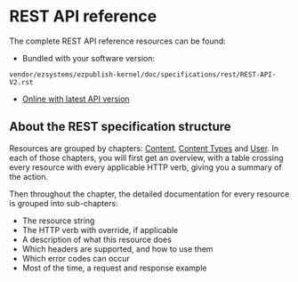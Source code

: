 # REST API reference


The complete REST API reference resources can be found:

  - Bundled with your software version: 
  
   `vendor/ezsystems/ezpublish-kernel/doc/specifications/rest/REST-API-V2.rst`
  
  - [Online with latest API version](https://github.com/ezsystems/ezpublish-kernel/blob/v6.7.10/doc/specifications/rest/REST-API-V2.rst)

## About the REST specification structure

Resources are grouped by chapters: [Content](https://github.com/ezsystems/ezpublish-kernel/blob/v6.7.10/doc/specifications/rest/REST-API-V2.rst#content), [Content Types](https://github.com/ezsystems/ezpublish-kernel/blob/v6.7.10/doc/specifications/rest/REST-API-V2.rst#content-types) and [User](https://github.com/ezsystems/ezpublish-kernel/blob/v6.7.10/doc/specifications/rest/REST-API-V2.rst#user-management). In each of those chapters, you will first get an overview, with a table crossing every resource with every applicable HTTP verb, giving you a summary of the action.

Then throughout the chapter, the detailed documentation for every resource is grouped into sub-chapters:

-   The resource string
-   The HTTP verb with override, if applicable
-   A description of what this resource does
-   Which headers are supported, and how to use them
-   Which error codes can occur
-   Most of the time, a request and response example
